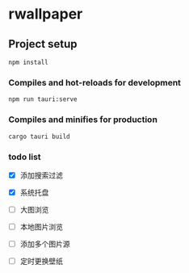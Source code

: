 # rwallpaper

## Project setup

```
npm install
```

### Compiles and hot-reloads for development

```
npm run tauri:serve
```

### Compiles and minifies for production

```
cargo tauri build
```

### todo list

- [x] 添加搜索过滤

- [x] 系统托盘

- [ ] 大图浏览

- [ ] 本地图片浏览

- [ ] 添加多个图片源

- [ ] 定时更换壁纸
